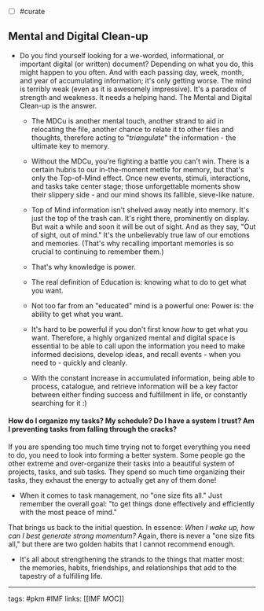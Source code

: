 - [ ] #curate
## Mental and Digital Clean-up
* Do you find yourself looking for a we-worded, informational, or important digital (or written) document? Depending on what you do, this might happen to you often. And with each passing day, week, month, and year of accumulating information; it's only getting worse. The mind is terribly weak (even as it is awesomely impressive). It's a paradox of strength and weakness. It needs a helping hand. The Mental and Digital Clean-up is the answer. 
	* The MDCu is another mental touch, another strand to aid in relocating the file, another chance to relate it to other files and thoughts, therefore acting to "*triangulate*" the information - the ultimate key to memory.
	* Without the MDCu, you're fighting a battle you can't win. There is a certain hubris to our in-the-moment mettle for memory, but that's only the Top-of-Mind effect. Once new events, stimuli, interactions, and tasks take center stage; those unforgettable moments show their slippery side - and our mind shows its fallible, sieve-like nature. 
	* Top of Mind information isn't shelved away neatly into memory. It's just the top of the trash can. It's right there, prominently on display. But wait a while and soon it will be out of sight. And as they say, "Out of sight, out of mind." It's the unbelievably true law of our emotions and memories. (That's why recalling important memories is so crucial to continuing to remember them.)


	* That's why knowledge is power.
	* The real definition of Education is: knowing what to do to get what you want.
	* Not too far from an "educated" mind is a powerful one: Power is: the ability to get what you want.
	* It's hard to be powerful if you don't first know *how* to get what you want.  Therefore, a highly organized mental and digital space is essential to be able to call upon the information you need to make informed decisions, develop ideas, and recall events - when you need to - quickly and cleanly.
	* With the constant increase in accumulated information, being able to process, catalogue, and retrieve information will be a key factor between either finding success and fulfillment in life, or constantly searching for it :) 


#### How do I organize my tasks? My schedule? Do I have a system I trust? Am I preventing tasks from falling through the cracks? 
If you are spending too much time trying not to forget everything you need to do, you need to look into forming a better system. Some people go the other extreme and over-organize their tasks into a beautiful system of projects, tasks, and sub tasks. They spend so much time organizing their tasks, they exhaust the energy to actually get any of them done!  

* When it comes to task management, no "one size fits all." Just remember the overall goal: "to get things done effectively and efficiently with the most peace of mind."

That brings us back to the initial question. In essence: *When I wake up, how can I best generate strong momentum?* Again, there is never a "one size fits all," but there are two golden habits that I cannot recommend enough.



* It's all about strengthening the strands to the things that matter most: the memories, habits, friendships, and relationships that add to the tapestry of a fulfilling life.


---
tags: #pkm #IMF 
links: [[IMF MOC]]

